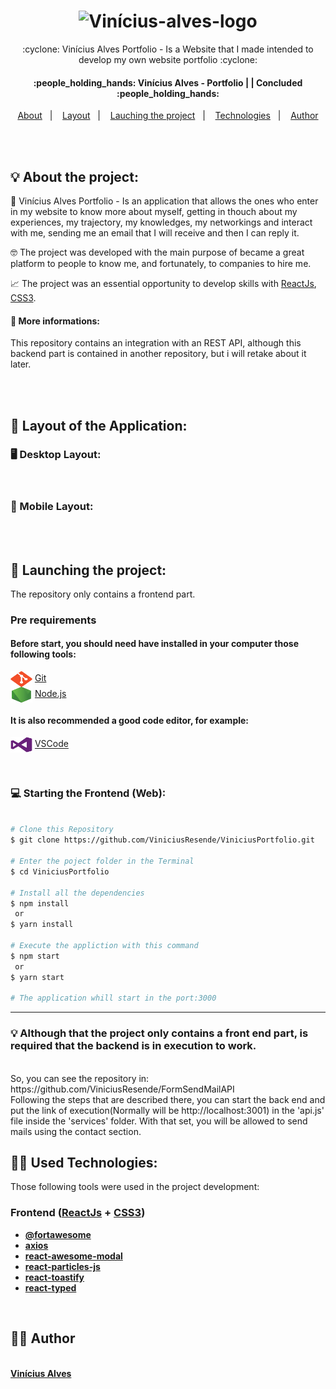 <h1 align="center">
  <img alt="Vinícius-alves-logo" src="https://res.cloudinary.com/viniciusalvesdefaria/image/upload/v1616436754/Portfolio/ViniciusLogo_nyjgdj.png" width="250px" />
</h1>
<p align= "center">:cyclone: Vinícius Alves Portfolio - Is a Website that I made intended to develop my own website portfolio :cyclone:</p>

<h4 align="center"> 
	:people_holding_hands:  Vinícius Alves - Portfolio | | Concluded  :people_holding_hands:
</h4>

<p align="center">
  <a href="#bulb-about-the-project">About</a>&nbsp;&nbsp;&nbsp;|&nbsp;&nbsp;&nbsp;
  <a href="#art-layout-of-the-application">Layout</a>&nbsp;&nbsp;&nbsp;|&nbsp;&nbsp;&nbsp;
  <a href="#rocket-launching-the-project">Lauching the project</a>&nbsp;&nbsp;&nbsp;|&nbsp;&nbsp;&nbsp;
  <a href="#man_technologist-used-technologies">Technologies</a>&nbsp;&nbsp;&nbsp;|&nbsp;&nbsp;&nbsp;
  <a href="#raising_hand_man-author">Author</a> 
</p>

</br>
</br>

## :bulb: About the project:

:memo: Vinícius Alves Portfolio - Is an application that allows the ones who enter in my website to know more about myself, getting in thouch about my experiences, my trajectory, my knowledges, my networkings and interact with me, sending me an email that I will receive and then I can reply it.

:nerd_face: The project was developed with the main purpose of became a great platform to people to know me, and fortunately, to companies to hire me.

:chart_with_upwards_trend: The project was an essential opportunity to develop skills with [ReactJs](https://reactjs.org/), [CSS3](https://www.w3.org/Style/CSS/current-work.en.html).

#### :mag_right: More informations:

This repository contains an integration with an REST API, although this backend part is contained in another repository, but i will retake about it later.

</br>
</br>

## :art: Layout of the Application:

### :desktop_computer: Desktop Layout:

 <img alt="" src="https://res.cloudinary.com/viniciusalvesdefaria/image/upload/v1617890611/Portfolio/Vin%C3%ADcius_Alves_-_site_desktop_bwakae.gif">
 <img alt="" src="https://res.cloudinary.com/viniciusalvesdefaria/image/upload/v1617889892/Portfolio/Vin%C3%ADcius_Alves_-_contact_desktop_jtgmbp.gif">

### :iphone: Mobile Layout:

  <img alt="" src="https://res.cloudinary.com/viniciusalvesdefaria/image/upload/v1617890730/Portfolio/Vin%C3%ADcius_Alves_-_site_mobile_zshi8q.gif">
  <img alt="" src="https://res.cloudinary.com/viniciusalvesdefaria/image/upload/v1617890849/Portfolio/Vin%C3%ADcius_Alves_-_contact_mobile_tifn8i.gif">
  
</br>
</br>

## :rocket: Launching the project:

The repository only contains a frontend part.

### Pre requirements

#### Before start, you should need have installed in your computer those following tools:

<img align="center" alt="GIT" height="25" width="35" src="https://raw.githubusercontent.com/devicons/devicon/master/icons/git/git-original.svg" style="max-width:100%;"> [Git](https://git-scm.com)</img>
</br>
<img align="center" alt="NodeJS" height="25" width="35" src="https://raw.githubusercontent.com/devicons/devicon/master/icons/nodejs/nodejs-original.svg" style="max-width:100%;"> [Node.js](https://nodejs.org/en/)</img>

#### It is also recommended a good code editor, for example:

<img align="center" alt="VisualStudioCode" height="25" width="35" src="https://raw.githubusercontent.com/devicons/devicon/master/icons/visualstudio/visualstudio-plain.svg" style="max-width:100%;"> [VSCode](https://code.visualstudio.com/)</img>

</br>

### :computer: Starting the Frontend (Web):

```bash

# Clone this Repository
$ git clone https://github.com/ViniciusResende/ViniciusPortfolio.git

# Enter the poject folder in the Terminal
$ cd ViniciusPortfolio

# Install all the dependencies
$ npm install
 or
$ yarn install

# Execute the appliction with this command
$ npm start
 or
$ yarn start

# The application whill start in the port:3000

```

---

### :bulb: Although that the project only contains a front end part, is required that the backend is in execution to work.

</br>
So, you can see the repository in: https://github.com/ViniciusResende/FormSendMailAPI
</br>
Following the steps that are described there, you can start the back end and put the link of execution(Normally will be http://localhost:3001) in the 'api.js' file inside the 'services' folder.
With that set, you will be allowed to send mails using the contact section.
 
## :man_technologist: Used Technologies:

Those following tools were used in the project development:

### **Frontend** ([ReactJs](https://reactnative.dev/) + [CSS3](https://www.w3.org/Style/CSS/current-work.en.html))

- **[@fortawesome](https://fortawesome.com/)**
- **[axios](https://www.npmjs.com/package/axios)**
- **[react-awesome-modal](https://www.npmjs.com/package/react-awesome-modal)**
- **[react-particles-js](https://www.npmjs.com/package/react-particles-js)**
- **[react-toastify](https://www.npmjs.com/package/react-toastify)**
- **[react-typed](https://www.npmjs.com/package/react-typed)**

</br>

## :raising_hand_man: Author

<a href="https://github.com/ViniciusResende">
 	<img src="https://res.cloudinary.com/viniciusalvesdefaria/image/upload/v1613257612/foto_perfil_rounded_mv1cpi.png" width="100px;" alt=""/>
 <br />
 	<b>Vinícius Alves</b></a> <a href="https://github.com/ViniciusResende" title="Vinícius Alves"></a>
 <br />
